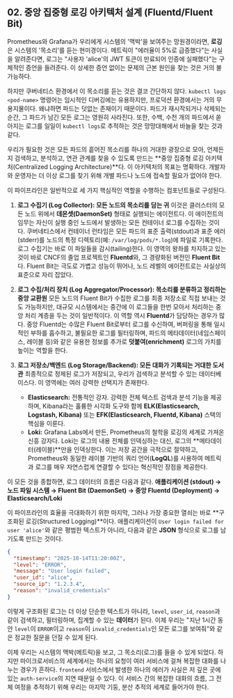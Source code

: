 ## 02\. 중앙 집중형 로깅 아키텍처 설계 (Fluentd/Fluent Bit)

Prometheus와 Grafana가 우리에게 시스템의 '맥박'을 보여주는 망원경이라면, **로깅**은 시스템의 '목소리'를 듣는 현미경이다. 메트릭이 "에러율이 5%로 급증했다"는 사실을 알려준다면, 로그는 "사용자 'alice'의 JWT 토큰이 만료되어 인증에 실패했다"는 구체적인 증언을 들려준다. 이 상세한 증언 없이는 문제의 근본 원인을 찾는 것은 거의 불가능하다.

하지만 쿠버네티스 환경에서 이 목소리를 듣는 것은 결코 간단하지 않다. `kubectl logs <pod-name>` 명령어는 임시적인 디버깅에는 유용하지만, 프로덕션 환경에서는 거의 무용지물이다. 왜냐하면 파드는 덧없는 존재이기 때문이다. 파드가 재시작되거나 삭제되는 순간, 그 파드가 남긴 모든 로그는 영원히 사라진다. 또한, 수백, 수천 개의 파드에서 쏟아지는 로그를 일일이 `kubectl logs`로 추적하는 것은 망망대해에서 바늘을 찾는 것과 같다.

우리가 필요한 것은 모든 파드의 흩어진 목소리를 하나의 거대한 광장으로 모아, 언제든지 검색하고, 분석하고, 연관 관계를 찾을 수 있도록 만드는 \*\*중앙 집중형 로깅 아키텍처(Centralized Logging Architecture)\*\*다. 이 아키텍처의 목표는 명확하다. 개발자와 운영자는 더 이상 로그를 찾기 위해 개별 파드나 노드에 접속할 필요가 없어야 한다.

이 파이프라인은 일반적으로 세 가지 핵심적인 역할을 수행하는 컴포넌트들로 구성된다.

1.  **로그 수집기 (Log Collector): 모든 노드의 목소리를 담는 귀**
    이것은 클러스터의 모든 노드 위에서 **데몬셋(DaemonSet)** 형태로 실행되는 에이전트다. 이 에이전트의 임무는 자신이 실행 중인 노드에서 발생하는 모든 컨테이너 로그를 수집하는 것이다. 쿠버네티스에서 컨테이너 런타임은 모든 파드의 표준 출력(stdout)과 표준 에러(stderr)를 노드의 특정 디렉토리(예: `/var/log/pods/*.log`)에 파일로 기록한다. 로그 수집기는 바로 이 파일들을 감시(tailing)한다. 이 영역의 왕좌를 차지하고 있는 것이 바로 CNCF의 졸업 프로젝트인 **Fluentd**와, 그 경량화된 버전인 **Fluent Bit**다. Fluent Bit는 극도로 가볍고 성능이 뛰어나, 노드 레벨의 에이전트로는 사실상의 표준으로 자리 잡았다.

2.  **로그 수집/처리 장치 (Log Aggregator/Processor): 목소리를 분류하고 정리하는 중앙 교환원**
    모든 노드의 Fluent Bit가 수집한 로그를 최종 저장소로 직접 보내는 것도 가능하지만, 대규모 시스템에서는 중간에 이 로그들을 한번 모아서 처리하는 중앙 처리 계층을 두는 것이 일반적이다. 이 역할 역시 **Fluentd**가 담당하는 경우가 많다. 중앙 Fluentd는 수많은 Fluent Bit로부터 로그를 수신하여, 버퍼링을 통해 일시적인 부하를 흡수하고, 불필요한 로그를 필터링하며, 파드의 메타데이터(네임스페이스, 레이블 등)와 같은 유용한 정보를 추가로 **덧붙여(enrichment)** 로그의 가치를 높이는 역할을 한다.

3.  **로그 저장소/백엔드 (Log Storage/Backend): 모든 대화가 기록되는 거대한 도서관**
    최종적으로 정제된 로그가 저장되고, 우리가 검색하고 분석할 수 있는 데이터베이스다. 이 영역에는 여러 강력한 선택지가 존재한다.

      * **Elasticsearch:** 전통적인 강자. 강력한 전체 텍스트 검색과 분석 기능을 제공하며, Kibana라는 훌륭한 시각화 도구와 함께 **ELK(Elasticsearch, Logstash, Kibana)** 또는 **EFK(Elasticsearch, Fluentd, Kibana)** 스택의 핵심을 이룬다.
      * **Loki:** Grafana Labs에서 만든, Prometheus의 철학을 로깅의 세계로 가져온 신흥 강자다. Loki는 로그의 내용 전체를 인덱싱하는 대신, 로그의 \*\*메타데이터(레이블)\*\*만을 인덱싱한다. 이는 저장 공간을 극적으로 절약하고, Prometheus와 동일한 레이블 기반의 쿼리 언어(**LogQL**)를 사용하여 메트릭과 로그를 매우 자연스럽게 연결할 수 있다는 혁신적인 장점을 제공한다.

이 모든 것을 종합하면, 로그 데이터의 흐름은 다음과 같다.
**애플리케이션 (stdout) → 노드 파일 시스템 → Fluent Bit (DaemonSet) → 중앙 Fluentd (Deployment) → Elasticsearch/Loki**

이 파이프라인의 효율을 극대화하기 위한 마지막, 그러나 가장 중요한 열쇠는 바로 \*\*구조화된 로깅(Structured Logging)\*\*이다. 애플리케이션이 `User login failed for user 'alice'`와 같은 평범한 텍스트가 아니라, 다음과 같은 **JSON** 형식으로 로그를 남기도록 만드는 것이다.

```json
{
  "timestamp": "2025-10-14T11:20:00Z",
  "level": "ERROR",
  "message": "User login failed",
  "user_id": "alice",
  "source_ip": "1.2.3.4",
  "reason": "invalid_credentials"
}
```

이렇게 구조화된 로그는 더 이상 단순한 텍스트가 아니라, `level`, `user_id`, `reason`과 같이 검색하고, 필터링하며, 집계할 수 있는 **데이터**가 된다. 이제 우리는 "지난 1시간 동안 `level`이 `ERROR`이고 `reason`이 `invalid_credentials`인 모든 로그를 보여줘"와 같은 정교한 질문을 던질 수 있게 된다.

이제 우리는 시스템의 맥박(메트릭)을 보고, 그 목소리(로그)를 들을 수 있게 되었다. 하지만 마이크로서비스의 세계에서는 하나의 요청이 여러 서비스에 걸쳐 복잡한 대화를 나누는 경우가 흔하다. `frontend` 서비스에서 발생한 하나의 에러가 사실은 저 깊은 곳에 있는 `auth-service`의 지연 때문일 수 있다. 이 서비스 간의 복잡한 대화의 흐름, 그 전체 여정을 추적하기 위해 우리는 마지막 기둥, 분산 추적의 세계로 들어가야 한다.